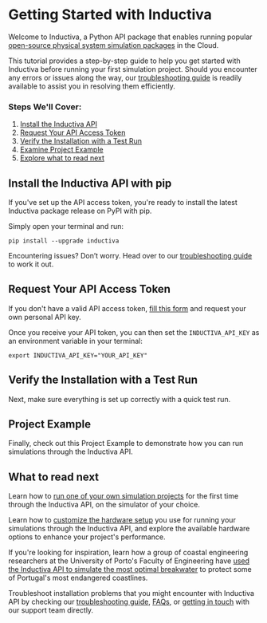 # Getting Started with Inductiva
Welcome to Inductiva, a Python API package that enables running popular [open-source physical system simulation packages]() 
in the Cloud. 

This tutorial provides a step-by-step guide to help you get started with Inductiva 
before running your first simulation project. Should you encounter any errors or 
issues along the way, our [troubleshooting guide]() is readily available to assist 
you in resolving them efficiently.

### Steps We'll Cover:

1. [Install the Inductiva API]()
2. [Request Your API Access Token]()
3. [Verify the Installation with a Test Run]()
4. [Examine Project Example]()
5. [Explore what to read next]()

## Install the Inductiva API with pip
If you've set up the API access token, you're ready to install the 
latest Inductiva package release on PyPI with pip. 

Simply open your terminal and run:

```
pip install --upgrade inductiva
```


Encountering issues? Don’t worry. Head over to our [troubleshooting guide]() to 
work it out.

## Request Your API Access Token
If you don't have a valid API access token, [fill this form](https://docs.google.com/forms/d/e/1FAIpQLSflytIIwzaBE_ZzoRloVm3uTo1OQCH6Cqhw3bhFVnC61s7Wmw/viewform) and request 
your own personal API key.

Once you receive your API token, you can then set the `INDUCTIVA_API_KEY` as an 
environment variable in your terminal:
```
export INDUCTIVA_API_KEY="YOUR_API_KEY"
```

## Verify the Installation with a Test Run
Next, make sure everything is set up correctly with a quick test run.
## Project Example
Finally, check out this Project Example to demonstrate how you can run simulations 
through the Inductiva API.

## What to read next

Learn how to [run one of your own simulation projects]() for the first time through 
the Inductiva API, on the simulator of your choice.

Learn how to [customize the hardware setup]() you use for running your simulations 
through the Inductiva API, and explore the available hardware options to enhance your project's performance.

If you're looking for inspiration, learn how a group of coastal engineering researchers 
at the University of Porto's Faculty of Engineering have [used the Inductiva API to simulate the most optimal breakwater](https://inductiva.ai/blog/article/scaling-coastal-engineering-projects-inductiva-api) 
to protect some of Portugal's most endangered coastlines.

Troubleshoot installation problems that you might encounter with Inductiva 
API by checking our [troubleshooting guide](#troubleshootingguide), [FAQs](), or [getting in touch]() 
with our support team directly.

